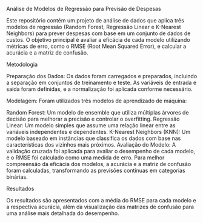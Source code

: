 Análise de Modelos de Regressão para Previsão de Despesas

Este repositório contém um projeto de análise de dados que aplica três modelos de regressão (Random Forest, Regressão Linear e K-Nearest Neighbors) para prever despesas com base em um conjunto de dados de custos. O objetivo principal é avaliar a eficácia de cada modelo utilizando métricas de erro, como o RMSE (Root Mean Squared Error), e calcular a acurácia e a matriz de confusão.

Metodologia

Preparação dos Dados: 
Os dados foram carregados e preparados, incluindo a separação em conjuntos de treinamento e teste. As variáveis de entrada e saída foram definidas, e a normalização foi aplicada conforme necessário.

Modelagem: Foram utilizados três modelos de aprendizado de máquina:

Random Forest: Um modelo de ensemble que utiliza múltiplas árvores de decisão para melhorar a precisão e controlar o overfitting.
Regressão Linear: Um modelo simples que assume uma relação linear entre as variáveis independentes e dependentes.
K-Nearest Neighbors (KNN): Um modelo baseado em instâncias que classifica os dados com base nas características dos vizinhos mais próximos.
Avaliação do Modelo: A validação cruzada foi aplicada para avaliar o desempenho de cada modelo, e o RMSE foi calculado como uma medida de erro. Para melhor compreensão da eficácia dos modelos, a acurácia e a matriz de confusão foram calculadas, transformando as previsões contínuas em categorias binárias.

Resultados

Os resultados são apresentados com a média do RMSE para cada modelo e a respectiva acurácia, além da visualização das matrizes de confusão para uma análise mais detalhada do desempenho.
